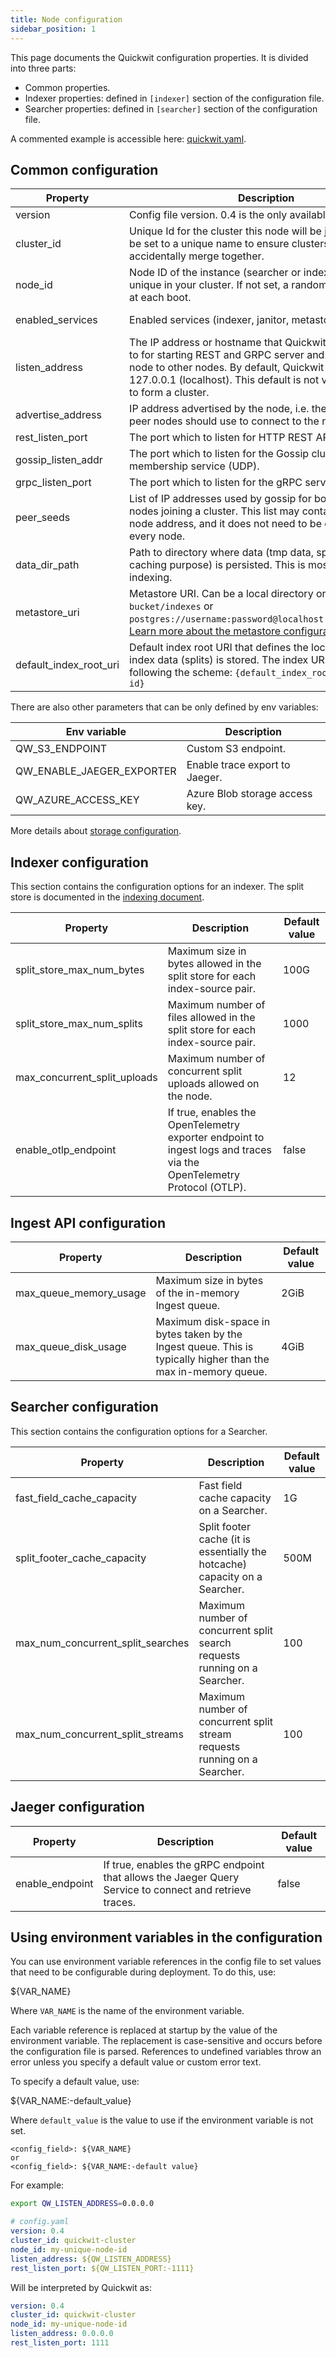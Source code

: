 ```yaml
---
title: Node configuration
sidebar_position: 1
---
```


This page documents the Quickwit configuration properties. It is divided into three parts:

- Common properties.
- Indexer properties: defined in `[indexer]` section of the configuration file.
- Searcher properties: defined in `[searcher]` section of the configuration file.

A commented example is accessible here: [quickwit.yaml](https://github.com/quickwit-oss/quickwit/blob/main/config/quickwit.yaml).

## Common configuration

| Property | Description | Env variable | Default value |
| --- | --- | --- | --- |
| version | Config file version. 0.4 is the only available value. |  |  |
| cluster_id | Unique Id for the cluster this node will be joining. Should be set to a unique name to ensure clusters do not accidentally merge together. | QW_CLUSTER_ID | "quickwit-default-cluster" |
| node_id | Node ID of the instance (searcher or indexer). It must be unique in your cluster. If not set, a random ID is generated at each boot. | QW_NODE_ID |  |
| enabled_services | Enabled services (indexer, janitor, metastore, searcher) | QW_ENABLED_SERVICES | all services enabled | 
| listen_address | The IP address or hostname that Quickwit service binds to for starting REST and GRPC server and connecting this node to other nodes. By default, Quickwit binds itself to 127.0.0.1 (localhost). This default is not valid when trying to form a cluster. | QW_LISTEN_ADDRESS | 127.0.0.1 |
| advertise_address | IP address advertised by the node, i.e. the IP address that peer nodes should use to connect to the node for RPCs. | QW_ADVERTISE_ADDRESS | listen_address |
| rest_listen_port | The port which to listen for HTTP REST API. | QW_REST_LISTEN_PORT | 7280 |
| gossip_listen_addr | The port which to listen for the Gossip cluster membership service (UDP). | QW_GOSSIP_LISTEN_PORT | rest_listen_port |
| grpc_listen_port | The port which to listen for the gRPC service.| QW_GRPC_LISTEN_PORT | rest_listen_port + 1 |
| peer_seeds | List of IP addresses used by gossip for bootstrapping new nodes joining a cluster. This list may contain the current node address, and it does not need to be exhaustive on every node. | QW_PEER_SEEDS |  |
| data_dir_path | Path to directory where data (tmp data, splits kept for caching purpose) is persisted. This is mostly used in indexing. | QW_DATA_DIR | `./qwdata` |
| metastore_uri | Metastore URI. Can be a local directory or `s3://my-bucket/indexes` or `postgres://username:password@localhost:5432/metastore`. [Learn more about the metastore configuration](metastore-config.md). | QW_METASTORE_URI | `{data_dir}/indexes` |
| default_index_root_uri | Default index root URI that defines the location where index data (splits) is stored. The index URI is built following the scheme: `{default_index_root_uri}/{index-id}` | QW_DEFAULT_INDEX_ROOT_URI | `{data_dir}/indexes` |


There are also other parameters that can be only defined by env variables:

| Env variable | Description |
| --- | --- |
| QW_S3_ENDPOINT | Custom S3 endpoint. |
| QW_ENABLE_JAEGER_EXPORTER | Enable trace export to Jaeger. |
| QW_AZURE_ACCESS_KEY | Azure Blob storage access key. |

More details about [storage configuration](../reference/storage-uri.md).

## Indexer configuration

This section contains the configuration options for an indexer. The split store is documented in the  [indexing document](../concepts/indexing.md#split-store).

| Property | Description | Default value |
| --- | --- | --- |
| split_store_max_num_bytes | Maximum size in bytes allowed in the split store for each index-source pair. | 100G |
| split_store_max_num_splits | Maximum number of files allowed in the split store for each index-source pair. | 1000 |
| max_concurrent_split_uploads | Maximum number of concurrent split uploads allowed on the node. | 12 |
| enable_otlp_endpoint | If true, enables the OpenTelemetry exporter endpoint to ingest logs and traces via the OpenTelemetry Protocol (OTLP). | false |

## Ingest API configuration

| Property | Description | Default value |
| --- | --- | --- |
| max_queue_memory_usage | Maximum size in bytes of the in-memory Ingest queue. | 2GiB |
| max_queue_disk_usage | Maximum disk-space in bytes taken by the Ingest queue. This is typically higher than the max in-memory queue. | 4GiB |


## Searcher configuration

This section contains the configuration options for a Searcher.

| Property | Description | Default value |
| --- | --- | --- |
| fast_field_cache_capacity | Fast field cache capacity on a Searcher. | 1G |
| split_footer_cache_capacity | Split footer cache (it is essentially the hotcache) capacity on a Searcher. | 500M |
| max_num_concurrent_split_searches | Maximum number of concurrent split search requests running on a Searcher. | 100 |
| max_num_concurrent_split_streams | Maximum number of concurrent split stream requests running on a Searcher. | 100 |


## Jaeger configuration

| Property | Description | Default value |
| --- | --- | --- |
| enable_endpoint | If true, enables the gRPC endpoint that allows the Jaeger Query Service to connect and retrieve traces. | false |


## Using environment variables in the configuration

You can use environment variable references in the config file to set values that need to be configurable during deployment. To do this, use:

${VAR_NAME}

Where `VAR_NAME` is the name of the environment variable.

Each variable reference is replaced at startup by the value of the environment variable. The replacement is case-sensitive and occurs before the configuration file is parsed. References to undefined variables throw an error unless you specify a default value or custom error text.

To specify a default value, use:

${VAR_NAME:-default_value}

Where `default_value` is the value to use if the environment variable is not set.

```
<config_field>: ${VAR_NAME}
or
<config_field>: ${VAR_NAME:-default value}
```

For example:

```bash
export QW_LISTEN_ADDRESS=0.0.0.0
```

```yaml
# config.yaml
version: 0.4
cluster_id: quickwit-cluster
node_id: my-unique-node-id
listen_address: ${QW_LISTEN_ADDRESS}
rest_listen_port: ${QW_LISTEN_PORT:-1111}
```

Will be interpreted by Quickwit as:

```yaml
version: 0.4
cluster_id: quickwit-cluster
node_id: my-unique-node-id
listen_address: 0.0.0.0
rest_listen_port: 1111
```
